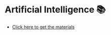 # Artificial Intelligence 📚
- [Click here to get the materials](https://drive.google.com/drive/folders/1Arp8t2qvEN9UK88g4str9NHwqRFOvXeh?usp=sharing)